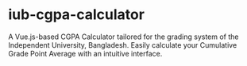 # iub-cgpa-calculator
A Vue.js-based CGPA Calculator tailored for the grading system of the Independent University, Bangladesh. Easily calculate your Cumulative Grade Point Average with an intuitive interface.
